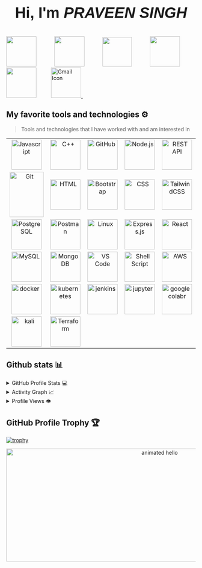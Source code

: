  # <p align="center" style="font-family: 'Cal Sans', sans-serif; font-size: 40; font-weight: bold;"> Hi, I'm _PRAVEEN SINGH_ </p>

<div align="justify">
<a href="https://www.instagram.com/praveensingh.suryavanshi/" title='Follow me on Instagram'>
<img src="https://img.icons8.com/?size=100&id=5eT5OnLluNOx&format=png&color=000000" width="80" height="80"></a>
 &nbsp;&nbsp;&nbsp;&nbsp;&nbsp;&nbsp;&nbsp;&nbsp;
<a href="https://www.twitter.com/praveensuryav13/" title='Follow me on Twitter'>
<img src="https://img.icons8.com/?size=100&id=R2tXmQrmni1l&format=png&color=000000" width="80" height="80"></a>
&nbsp;&nbsp;&nbsp;&nbsp;&nbsp;&nbsp;&nbsp;&nbsp;
<a href="https://www.linkedin.com/in/praveensingh-in/" title='Follow me on LinkedIn'>
<img src="https://img.icons8.com/?size=100&id=60ZV_wYC0BM2&format=png&color=000000" width="78" height="78"></a>
&nbsp;&nbsp;&nbsp;&nbsp;&nbsp;&nbsp;&nbsp;&nbsp;
<a href="https://t.me/praveensingh1/" title='Follow me on Telegram'>
<img src="https://img.icons8.com/?size=100&id=UIL5ogsYIbpU&format=png&color=000000" width="80" height="80"></a>
&nbsp;&nbsp;&nbsp;&nbsp;&nbsp;&nbsp;&nbsp;&nbsp;
<a href="https://reddit.com/user/praveensingh-reddit//" title='Follow me on reddit'>
<img src="https://img.icons8.com/?size=100&id=kshUdu5u4FCX&format=png&color=000000" width="80" height="80"></a>
&nbsp;&nbsp;&nbsp;&nbsp;&nbsp;&nbsp;&nbsp;&nbsp;
<a href="mailto:praveensuryavanshi.dev@gmail.com" title="Mail to me">
  <img src="https://img.icons8.com/?size=100&id=nQ4dZIRCI0nW&format=png&color=000000" width="80" height="80" alt="Gmail Icon">
</a>
&nbsp;&nbsp;&nbsp;&nbsp;&nbsp;&nbsp;&nbsp;&nbsp;


</div>

## My favorite tools and technologies ⚙️

> Tools and technologies that I have worked with and am interested in

<table>
  <tr >
    <td align="center" width="96">
      <img src="https://user-images.githubusercontent.com/74038190/212257454-16e3712e-945a-4ca2-b238-408ad0bf87e6.gif" alt="Javascript" width="80" height="80" />
      <br>
    </td>
    <td align="center" width="96">
      <img src="https://techstack-generator.vercel.app/cpp-icon.svg" alt="C++" width="80" height="80" />
      <br>
    </td>
    <td align="center" width="96">
      <img src="https://user-images.githubusercontent.com/74038190/212257468-1e9a91f1-b626-4baa-b15d-5c385dfa7ed2.gif" alt="GitHub" width="80" height="80" />
      <br>
    </td>
    <td align="center" width="96">
      <img src="https://user-images.githubusercontent.com/74038190/212257460-738ff738-247f-4445-a718-cdd0ca76e2db.gif" alt="Node.js" width="80" height="80" />
      <br>
    </td>
    <td align="center" width="96">
      <img src="https://techstack-generator.vercel.app/restapi-icon.svg" alt="REST API" width="80" height="80" />
      <br>
    </td>
  </tr>
  <tr>
    <td align="center" width="96">
      <img src="https://user-images.githubusercontent.com/74038190/212281775-b468df30-4edc-4bf8-a4ee-f52e1aaddc86.gif" alt="Git" width="90" height="120" />
      <br>
    </td>
    <td align="center" width="96">
      <img src="https://github.com/Anmol-Baranwal/Cool-GIFs-For-GitHub/assets/74038190/29fd6286-4e7b-4d6c-818f-c4765d5e39a9" alt="HTML" width="80" height="80" />
      <br>
    </td>
    <td align="center" width="96">
      <img src="https://user-images.githubusercontent.com/74038190/212280805-9bcb336b-8c55-46a8-abf8-ff286ab55472.gif" alt="Bootstrap" width="80" height="80" />
      <br>
    </td>
    <td align="center" width="96">
      <img src="https://github.com/Anmol-Baranwal/Cool-GIFs-For-GitHub/assets/74038190/67f477ed-6624-42da-99f0-1a7b1a16eecb" alt="CSS" width="80" height="80" />
      <br>
    </td>
    <td align="center" width="96">
      <img src="https://skillicons.dev/icons?i=tailwind" alt="TailwindCSS" width="80" height="80" />
      <br>
    </td>
  </tr>
  <tr>
    <td align="center" width="96">
      <img src="https://img.icons8.com/?size=100&id=LwQEs9KnDgIo&format=png&color=000000" alt="PostgreSQL" width="80" height="80" />
      <br>
    </td>
    <td align="center" width="96">
      <img src="https://skillicons.dev/icons?i=postman" alt="Postman" width="80" height="80" />
      <br>
    </td>
    <td align="center" width="96">
      <img src="https://github.com/user-attachments/assets/e29f9863-0fba-4749-822a-d43b4a62cb70" alt="Linux" width="80" height="80" />
      <br>
    </td>
    <td align="center" width="96">
      <img src="https://github.com/Anmol-Baranwal/Cool-GIFs-For-GitHub/assets/74038190/1a797f46-efe4-41e6-9e75-5303e1bbcbfa" alt="Express.js" width="80" height="80" />
      <br>
    </td>
    <td align="center" width="96">
      <img src="https://camo.githubusercontent.com/0fcf9befefc83e207ed36bdeb3ac4f6c99132571ddb0f44e7a6ac872b0723352/68747470733a2f2f74656368737461636b2d67656e657261746f722e76657263656c2e6170702f72656163742d69636f6e2e737667" alt="React" width="80" height="80" />
      <br>
    </td>
  </tr>
  <tr>
    <td align="center" width="96">
      <img src="https://camo.githubusercontent.com/3ed284d0ecd9fcccabf0711e2cad6bbec412e417bcfb1da25502a1ed9adbaf78/68747470733a2f2f74656368737461636b2d67656e657261746f722e76657263656c2e6170702f6d7973716c2d69636f6e2e737667" alt="MySQL" width="80" height="80" />
      <br>
    </td>
    <td align="center" width="96">
      <img src="https://github.com/Anmol-Baranwal/Cool-GIFs-For-GitHub/assets/74038190/398b19b1-9aae-4c1f-8bc0-d172a2c08d68" alt="MongoDB" width="80" height="80" />
      <br>
    </td>
    <td align="center" width="96">
      <img src="https://user-images.githubusercontent.com/74038190/212257465-7ce8d493-cac5-494e-982a-5a9deb852c4b.gif" alt="VS Code" width="80" height="80" />
      <br>
    </td>
    <td align="center" width="96">
      <img src="https://bashlogo.com/img/symbol/svg/full_colored_dark.svg" alt="Shell Script" width="80" height="80" title="Shell Script" />
      <br>
    </td>
    <td align="center" width="96">
      <img src="https://www.svgrepo.com/show/448266/aws.svg" alt="AWS" width="80" height="80" title="AWS" />
      <br>
    </td>
  </tr>
  <tr>
    <td align="center" width="96">
      <img src="https://www.svgrepo.com/show/373553/docker.svg" alt="docker" width="80" height="80" title="Docker" />
      <br>
    </td>
       <td align="center" width="96">
      <img src="https://www.svgrepo.com/show/376331/kubernetes.svg" alt="kubernetes" width="80" height="80" title="Kubernetes" />
      <br>
       </td>
    <td align="center" width="96">
      <img src="https://www.svgrepo.com/show/373699/jenkins.svg" alt="jenkins" width="80" height="80" title="Jenkins" />
      <br>
       </td>
    <td align="center" width="96">
      <img src="https://www.svgrepo.com/show/373718/jupyter.svg" alt="jupyter" width="80" height="80" title="Jupyter-Notebook" />
      <br>
    </td>
    <td align="center" width="96">
      <img src="https://www.svgrepo.com/show/330547/googlecolab.svg" alt="googlecolabr" width="80" height="80" title="Googlecolab" />
      <br>
    </td>
    
  </tr>
  <tr>
   <td align="center" width="96">
      <img src="https://logodix.com/logo/1287727.png" alt="kali" width="80" height="80" title="kali" />
      <br>
    </td>
   <td align="center" width="96">
      <img src="https://www.svgrepo.com/show/374122/terraform.svg" alt="Terraform" width="80" height="80" title="Terraform" />
      <br>
    </td>
  </tr>
  
</table>

## Github stats 📊

<details>
  <summary>GitHub Profile Stats 💻</summary>
  <br/>
    <a href="https://github.com/anuraghazra/github-readme-stats"><img alt="praveen's Github Stats" src="https://github-readme-stats.vercel.app/api/?username=praveensingh-git&show_icons=true&count_private=true&theme=default&hide_border=true&bg_color=fff&title_color=00E676&icon_color=00E676" height="192px"/></a>
  <a href="https://github.com/anuraghazra/github-readme-stats"><img alt="rzashakeri's Top Languages" src="https://github-readme-stats.vercel.app/api/top-langs/?username=praveensingh-git&langs_count=8&layout=compact&theme=default&hide_border=true&bg_color=fff&title_color=000&icon_color=000&hide=Jupyter%20Notebook" height="192px"/></a>
  <br/>
</details>

<details>
  <summary>Activity Graph 📈</summary>
  <br/>

[![Praveen's github activity graph](https://github-readme-activity-graph.vercel.app/graph?username=praveensingh-git&bg_color=ffffff&color=000000&line=04e61b&point=403d3d&area=true&hide_border=true)](https://github.com/ashutosh00710/github-readme-activity-graph)

</details>

<details>
  <summary>Profile Views 👁️</summary>
  <br/>
  <img src="https://komarev.com/ghpvc/?username=praveensingh-git&label=PROFILE+VIEWS&style=for-the-badge&color=brightgreen">

</details>

## GitHub Profile Trophy 🏆

[![trophy](https://github-profile-trophy.vercel.app/?username=praveensingh-git&row=1&margin-w=40)](https://github.com/ryo-ma/github-profile-trophy)

<div align="center">

<img src="https://github.com/Anmol-Baranwal/Cool-GIFs-For-GitHub/assets/74038190/9be4d344-6782-461a-b5a6-32a07bf7b34e" width="800" height='300' alt="animated hello">

